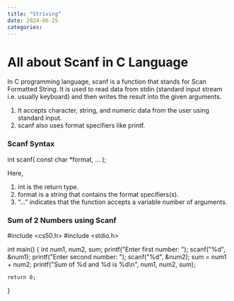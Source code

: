 ```yaml
---
title: "Striving"
date: 2024-06-25
categories:
---
```


# All about Scanf in C Language

In C programming language, scanf is a function that stands for Scan Formatted String. It is used to read data from stdin (standard input stream i.e. usually keyboard) and then writes the result into the given arguments.
1. It accepts character, string, and numeric data from the user using standard input.
2. scanf also uses format specifiers like printf.
### Scanf Syntax

int scanf( const char *format, ... );

Here,

1. int is the return type.
2. format is a string that contains the format specifiers(s).
3. “…” indicates that the function accepts a variable number of arguments.

### Sum of 2 Numbers using Scanf

#include <cs50.h>
#include <stdio.h>

int main() 
{
    int num1, num2, sum;
    printf("Enter first number: ");
    scanf("%d", &num1);
    printf("Enter second number: ");
    scanf("%d", &num2);
     sum = num1 + num2;
    printf("Sum of %d and %d is %d\n", num1, num2, sum);

    return 0;
}